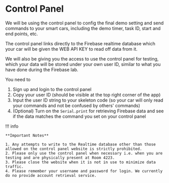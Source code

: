 # Control Panel

<!-- TODO - not done -->

We will be using the control panel to config the final demo setting and send commands to your smart cars, including the demo timer, task ID, start and end points, etc. 

The control panel links directly to the Firebase realtime database which your car will be given the WEB API KEY to read off data from it. 

We will also be giving you the access to use the control panel for testing, which your data will be stored under your own user ID, similar to what you have done during the Firebase lab. 

You need to 

1. Sign up and login to the control panel
2. Copy your user ID (should be visible at the top right corner of the app)
3. Input the user ID string to your skeleton code (so your car will only read your commands and not be confused by others' commands)
4. (Optional) Turn on the `Serial.print` for retrieving Firebase data and see if the data matches the command you set on your control panel


!!! info

    **Important Notes**

    1. Any attempts to write to the Realtime database other than those allowed on the control panel website is strictly prohibited.
    2. Please only use the control panel when necessary i.e. when you are testing and are physically present at Room 4223.
    3. Please close the website when it is not in use to minimize data traffic.
    4. Please remember your username and password for login. We currently do no provide account retrieval service.

